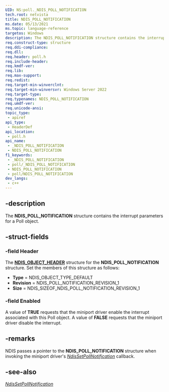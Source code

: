 ```yaml
---
UID: NS:poll._NDIS_POLL_NOTIFICATION
tech.root: netvista
title: NDIS_POLL_NOTIFICATION
ms.date: 05/13/2021
ms.topic: language-reference
targetos: Windows
description: The NDIS_POLL_NOTIFICATION structure contains the interrupt parameters for a Poll object.
req.construct-type: structure
req.ddi-compliance: 
req.dll: 
req.header: poll.h
req.include-header: 
req.kmdf-ver: 
req.lib: 
req.max-support: 
req.redist: 
req.target-min-winverclnt: 
req.target-min-winversvr: Windows Server 2022
req.target-type: 
req.typenames: NDIS_POLL_NOTIFICATION
req.umdf-ver: 
req.unicode-ansi: 
topic_type:
 - apiref
api_type:
 - HeaderDef
api_location:
 - poll.h
api_name:
 - _NDIS_POLL_NOTIFICATION
 - NDIS_POLL_NOTIFICATION
f1_keywords:
 - _NDIS_POLL_NOTIFICATION
 - poll/_NDIS_POLL_NOTIFICATION
 - NDIS_POLL_NOTIFICATION
 - poll/NDIS_POLL_NOTIFICATION
dev_langs:
 - c++
---
```


## -description

The **NDIS_POLL_NOTIFICATION** structure contains the interrupt parameters for a Poll object. 

## -struct-fields

### -field Header

The [**NDIS_OBJECT_HEADER**](../objectheader/ns-objectheader-ndis_object_header.md) structure for the **NDIS_POLL_NOTIFICATION** structure. Set the members of this structure as follows:

- **Type** = NDIS_OBJECT_TYPE_DEFAULT
- **Revision** = NDIS_POLL_NOTIFICATION_REVISION_1
- **Size** = NDIS_SIZEOF_NDIS_POLL_NOTIFICATION_REVISION_1

### -field Enabled

A value of **TRUE** requests that the miniport driver enable the interrupt associated with this Poll object. A value of **FALSE** requests that the miniport driver disable the interrupt.

## -remarks

NDIS passes a pointer to the **NDIS_POLL_NOTIFICATION** structure when invoking the miniport driver's [*NdisSetPollNotification*](nc-poll-ndis_set_poll_notification.md) callback. 

## -see-also

[*NdisSetPollNotification*](nc-poll-ndis_set_poll_notification.md)